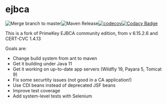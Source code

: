 # ejbca

![Merge branch to master](https://github.com/winterknight1979/ejbca/workflows/Merge%20branch%20to%20master/badge.svg)![Maven Release](https://github.com/winterknight1979/ejbca/workflows/Maven%20Release/badge.svg)[![codecov](https://codecov.io/gh/winterknight1979/ejbca/branch/master/graph/badge.svg?token=J3QRD54ZIG)](https://codecov.io/gh/winterknight1979/ejbca)[![Codacy Badge](https://app.codacy.com/project/badge/Grade/a32150f8b3f84479abd27e6bd0820cbf)](https://www.codacy.com/gh/winterknight1979/ejbca/dashboard?utm_source=github.com&amp;utm_medium=referral&amp;utm_content=winterknight1979/ejbca&amp;utm_campaign=Badge_Grade)

This is a fork of PrimeKey EJBCA community edition, from v 6.15.2.6 and CERT-CVC 1.4.13

Goals are:

* Change build system from ant to maven
* Get it building under Java 11
* Get it working on up-to-date app servers (Wildfly 19, Payara 5, Tomcat 9)
* Fix some securtity issues (not good in a CA application!)
* Use CDI beans instead of deprecated JSF beans
* Improve test coverage
* Add system-level tests with Selenium

